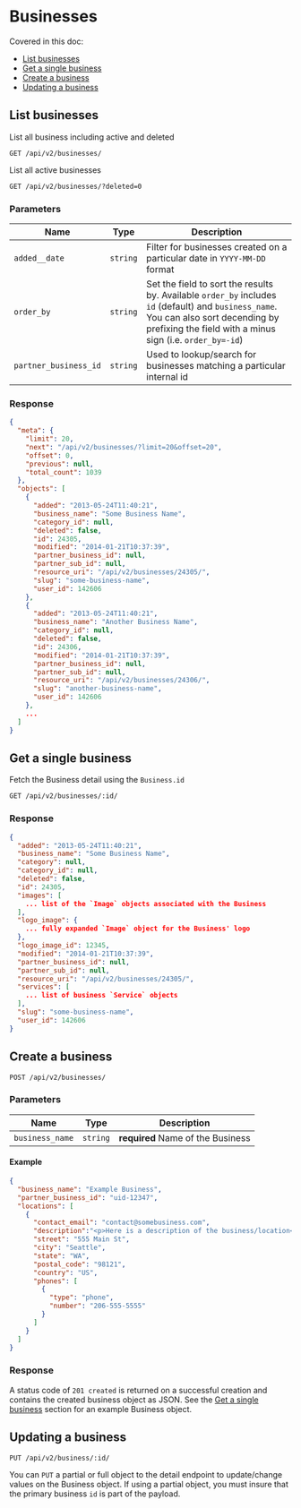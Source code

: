 # Businesses

Covered in this doc:
* [List businesses](#list-businesses)
* [Get a single business](#get-a-single-business)
* [Create a business](#create-a-business)
* [Updating a business](#updating-a-business)

## List businesses

List all business including active and deleted

    GET /api/v2/businesses/

List all active businesses

	GET /api/v2/businesses/?deleted=0

### Parameters

Name | Type | Description
-----|------|--------------
`added__date`|`string`|Filter for businesses created on a particular date in `YYYY-MM-DD` format
`order_by`|`string`|Set the field to sort the results by. Available `order_by` includes `id` (default) and `business_name`. You can also sort decending by prefixing the field with a minus sign (i.e. `order_by=-id`)
`partner_business_id`|`string`|Used to lookup/search for businesses matching a particular internal id

### Response

```json
{
  "meta": {
    "limit": 20,
    "next": "/api/v2/businesses/?limit=20&offset=20",
    "offset": 0,
    "previous": null,
    "total_count": 1039
  },
  "objects": [
    {
      "added": "2013-05-24T11:40:21",
      "business_name": "Some Business Name",
      "category_id": null,
      "deleted": false,
      "id": 24305,
      "modified": "2014-01-21T10:37:39",
      "partner_business_id": null,
      "partner_sub_id": null,
      "resource_uri": "/api/v2/businesses/24305/",
      "slug": "some-business-name",
      "user_id": 142606
    },
    {
      "added": "2013-05-24T11:40:21",
      "business_name": "Another Business Name",
      "category_id": null,
      "deleted": false,
      "id": 24306,
      "modified": "2014-01-21T10:37:39",
      "partner_business_id": null,
      "partner_sub_id": null,
      "resource_uri": "/api/v2/businesses/24306/",
      "slug": "another-business-name",
      "user_id": 142606
    },
    ...
  ]
}
```

## Get a single business

Fetch the Business detail using the `Business.id`

    GET /api/v2/businesses/:id/

### Response

```json
{
  "added": "2013-05-24T11:40:21",
  "business_name": "Some Business Name",
  "category": null,
  "category_id": null,
  "deleted": false,
  "id": 24305,
  "images": [
    ... list of the `Image` objects associated with the Business
  ],
  "logo_image": {
    ... fully expanded `Image` object for the Business' logo
  },
  "logo_image_id": 12345,
  "modified": "2014-01-21T10:37:39",
  "partner_business_id": null,
  "partner_sub_id": null,
  "resource_uri": "/api/v2/businesses/24305/",
  "services": [
    ... list of business `Service` objects
  ],
  "slug": "some-business-name",
  "user_id": 142606
}
```

## Create a business

    POST /api/v2/businesses/

### Parameters

Name | Type | Description
-----|------|--------------
`business_name`|`string`|**required** Name of the Business


#### Example

```json
{
  "business_name": "Example Business",
  "partner_business_id": "uid-12347",
  "locations": [
    {
      "contact_email": "contact@somebusiness.com",
      "description":"<p>Here is a description of the business/location</p>",
      "street": "555 Main St",
      "city": "Seattle",
      "state": "WA",
      "postal_code": "98121",
      "country": "US",
      "phones": [
        {
          "type": "phone",
          "number": "206-555-5555"
        }
      ]
    }
  ]
}
```

### Response

A status code of `201 created` is returned on a successful creation and contains the created business object as JSON. See the [Get a single business](#get-a-single-business) section for an example Business object.

## Updating a business

    PUT /api/v2/business/:id/

You can `PUT` a partial or full object to the detail endpoint to update/change values on the Business object. If using a partial object, you must insure that the primary business `id` is part of the payload.
